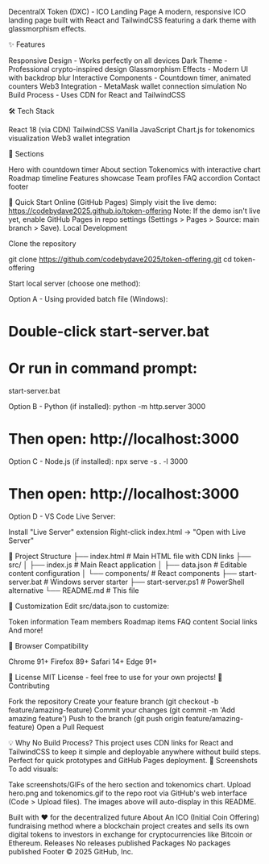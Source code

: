 DecentralX Token (DXC) - ICO Landing Page
A modern, responsive ICO landing page built with React and TailwindCSS featuring a dark theme with glassmorphism effects.

✨ Features

Responsive Design - Works perfectly on all devices
Dark Theme - Professional crypto-inspired design
Glassmorphism Effects - Modern UI with backdrop blur
Interactive Components - Countdown timer, animated counters
Web3 Integration - MetaMask wallet connection simulation
No Build Process - Uses CDN for React and TailwindCSS

🛠️ Tech Stack

React 18 (via CDN)
TailwindCSS
Vanilla JavaScript
Chart.js for tokenomics visualization
Web3 wallet integration

🎯 Sections

Hero with countdown timer
About section
Tokenomics with interactive chart
Roadmap timeline
Features showcase
Team profiles
FAQ accordion
Contact footer

🚀 Quick Start
Online (GitHub Pages)
Simply visit the live demo: https://codebydave2025.github.io/token-offering
Note: If the demo isn't live yet, enable GitHub Pages in repo settings (Settings > Pages > Source: main branch > Save).
Local Development

Clone the repository

git clone https://github.com/codebydave2025/token-offering.git
cd token-offering


Start local server (choose one method):

  Option A - Using provided batch file (Windows):
# Double-click start-server.bat
# Or run in command prompt:
start-server.bat

  Option B - Python (if installed):
python -m http.server 3000
# Then open: http://localhost:3000

  Option C - Node.js (if installed):
npx serve -s . -l 3000
# Then open: http://localhost:3000

  Option D - VS Code Live Server:

Install "Live Server" extension
Right-click index.html → "Open with Live Server"

📁 Project Structure
├── index.html              # Main HTML file with CDN links
├── src/
│   ├── index.js           # Main React application
│   ├── data.json          # Editable content configuration
│   └── components/        # React components
├── start-server.bat       # Windows server starter
├── start-server.ps1       # PowerShell alternative
└── README.md              # This file

🎨 Customization
Edit src/data.json to customize:

Token information
Team members
Roadmap items
FAQ content
Social links
And more!

🔧 Browser Compatibility

Chrome 91+
Firefox 89+
Safari 14+
Edge 91+

📝 License
MIT License - feel free to use for your own projects!
🤝 Contributing

Fork the repository
Create your feature branch (git checkout -b feature/amazing-feature)
Commit your changes (git commit -m 'Add amazing feature')
Push to the branch (git push origin feature/amazing-feature)
Open a Pull Request

💡 Why No Build Process?
This project uses CDN links for React and TailwindCSS to keep it simple and deployable anywhere without build steps. Perfect for quick prototypes and GitHub Pages deployment.
📸 Screenshots
To add visuals:

Take screenshots/GIFs of the hero section and tokenomics chart.
Upload hero.png and tokenomics.gif to the repo root via GitHub's web interface (Code > Upload files).
The images above will auto-display in this README.

Built with ❤️ for the decentralized future
About
An ICO (Initial Coin Offering) fundraising method where a blockchain project creates and sells its own digital tokens to investors in exchange for cryptocurrencies like Bitcoin or Ethereum.
Releases
No releases published
Packages
No packages published
Footer
© 2025 GitHub, Inc.
